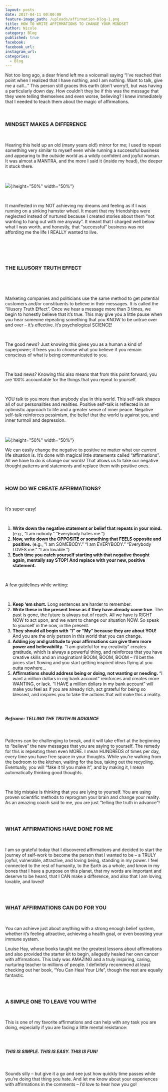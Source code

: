 ```yaml
---
layout: posts
date: 2017-04-11 00:00:00
feature-image_path: /uploads/affirmation-blog-1.png
title: HOW TO WRITE AFFIRMATIONS TO CHANGE YOUR MINDSET
Author: Nicole
category: Blog
published: true
facebook:
facebook_url:
instagram_url:
categories:
  - Blog
---
```


Not too long ago, a dear friend left me a voicemail saying “I’ve reached that point when I realized that I have nothing, and I am nothing. Want to talk, give me a call…” This person still graces this earth (don’t worry!), but was having a particularly down day. How couldn’t they be if this was the message that they were telling themselves and even worse, believing? I knew immediately that I needed to teach them about the magic of affirmations.

&nbsp;

### MINDSET MAKES A DIFFERENCE

&nbsp;

Hearing this held up an old (many years old!) mirror for me; I used to repeat something very similar to myself even while running a successful business and appearing to the outside world as a wildly confident and joyful woman. It was almost a MANTRA, and the more I said it (inside my head), the deeper it stuck there.

&nbsp;

![](/uploads/affirmation-blog-1.png){:height="50%" width="50%"}

&nbsp;

It manifested in my NOT achieving my dreams and feeling as if I was running on a sinking hamster wheel. It meant that my friendships were neglected instead of nurtured because I created stories about them “not wanting to hang out with me anyway”. It meant that I charged well below what I was worth, and honestly, that “successful” business was not affording me the life I REALLY wanted to live.

&nbsp;

### &nbsp;

### THE ILLUSORY TRUTH EFFECT

&nbsp;

&nbsp;

Marketing companies and politicians use the same method to get potential customers and/or constituents to believe in their messages. It is called the “Illusory Truth Effect”. Once we hear a message more than 3 times, we begin to honestly believe that it’s true. This may give you a little pause when you hear someone repeating something that you KNOW to be untrue over and over – it’s effective. It’s psychological SCIENCE!

&nbsp;

The good news? Just knowing this gives you as a human a kind of superpower; it frees you to choose what you believe if you remain conscious of what is being communicated to you.

&nbsp;

The bad news? Knowing this also means that from this point forward, you are 100% accountable for the things that you repeat to yourself.

&nbsp;

YOU talk to you more than anybody else in this world. This self-talk shapes all of our personalities and realities. Positive self-talk is reflected in an optimistic approach to life and a greater sense of inner peace. Negative self-talk reinforces pessimism, the belief that the world is against you, and inner turmoil and depression.

&nbsp;

![](/uploads/affirmation-blog-2.png){:height="50%" width="50%"}

We can easily change the negative to positive no matter what our current life situation is. It’s done with magical little statements called “affirmations”. All we have to do is change our words! That allows us to take our negative thought patterns and statements and replace them with positive ones.

&nbsp;

### HOW DO WE CREATE AFFIRMATIONS?

&nbsp;

It’s super easy!

&nbsp;

1. **Write down the negative statement or belief that repeats in your mind.** (e.g., “I am nobody.” “Everybody hates me.”)
2. **Now, write down the OPPOSITE or something that FEELS opposite and positive.** (e.g., “I am SOMEBODY.” “I am EVERYBODY.” “Everybody LOVES me.” “I am lovable.”)
3. **Each time you catch yourself starting with that negative thought again, mentally say STOP! And replace with your new, positive statement.**

&nbsp;

A few guidelines while writing:

&nbsp;

1. **Keep ‘em short.** Long sentences are harder to remember.
2. **Write these in the present tense as if they have already come true**. The past is gone, the future is always out of reach. All we have is RIGHT NOW to act upon, and we want to change our situation NOW. So speak to yourself in the now, in the present.
3. **They should all begin with “I” or “My” because they are about YOU!** And you are the only person in this world that you can change.
4. **Adding joy and gratitude to your affirmations can give them more power and believability.** “I am grateful for my creativity” creates gratitude, which is always a powerful thing, and reinforces that you have creative skills and an imagination! BOOM, BOOM, BOOM – I’ll bet the juices start flowing and you start getting inspired ideas flying at you outta nowhere…
5. **Affirmations should address being or doing, not wanting or needing.** “I want a million dollars in my bank account” reinforces and creates more WANTING, or lack. “I HAVE a million dollars in my bank account” will make you feel as if you are already rich, act grateful for being so blessed, and inspires you to take the actions that will make this a reality.

##### &nbsp;

##### Reframe: TELLING THE TRUTH IN ADVANCE

&nbsp;

Patterns can be challenging to break, and it will take effort at the beginning to “believe” the new messages that you are saying to yourself. The remedy for this is repeating them even MORE. I mean HUNDREDS of times per day, every time you have free space in your thoughts. While you’re walking from the bedroom to the kitchen, waiting for the bus, taking out the recycling. Eventually, you will “fake it til you make it”, and by making it, I mean automatically thinking good thoughts.

&nbsp;

The big mistake is thinking that you are lying to yourself. You are using proven scientific methods to reprogram your brain and change your reality. As an amazing coach said to me, you are just “telling the truth in advance”!

### &nbsp;

### WHAT AFFIRMATIONS HAVE DONE FOR ME

&nbsp;

I am so grateful today that I discovered affirmations and decided to start the journey of self-work to become the person that I wanted to be – a TRULY joyful, vulnerable, attractive, and loving being, standing in my power. I feel connected to the rest of humanity, to the Earth as a whole, and know in my bones that I have a purpose on this planet, that my words are important and deserve to be heard, that I CAN make a difference, and also that I am loving, lovable, and loved!

### &nbsp;

### WHAT AFFIRMATIONS CAN DO FOR YOU

&nbsp;

You can achieve just about anything with a strong enough belief system, whether it’s feeling attractive, achieving a health goal, or even boosting your immune system.

Louise Hay, whose books taught me the greatest lessons about affirmations and also provided the starter kit to begin, allegedly healed her own cancer with affirmations. This lady was AMAZING and a truly inspiring, caring, nurturing teacher to millions of people. I definitely recommend at least checking out her book, “You Can Heal Your Life”, though the rest are equally fantastic.

### &nbsp;

### A SIMPLE ONE TO LEAVE YOU WITH!

&nbsp;

This is one of my favorite affirmations and can help with any task you are doing, especially if you are facing a little mental resistance:

##### &nbsp;

##### THIS IS SIMPLE. THIS IS EASY. THIS IS FUN!

&nbsp;

Sounds silly – but give it a go and see just how quickly time passes while you’re doing that thing you hate. And let me know about your experiences with affirmations in the comments – I’d love to hear how you go!
